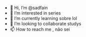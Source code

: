 - 👋 Hi, I’m @sadfain
- 👀 I’m interested in series
- 🌱 I’m currently learning sobre lol
- 💞️ I’m looking to collaborate studys
- 📫 How to reach me , não sei


<!---
sadfain/sadfain is a ✨ special ✨ repository because its `README.md` (this file) appears on your GitHub profile.
You can click the Preview link to take a look at your changes.
--->
